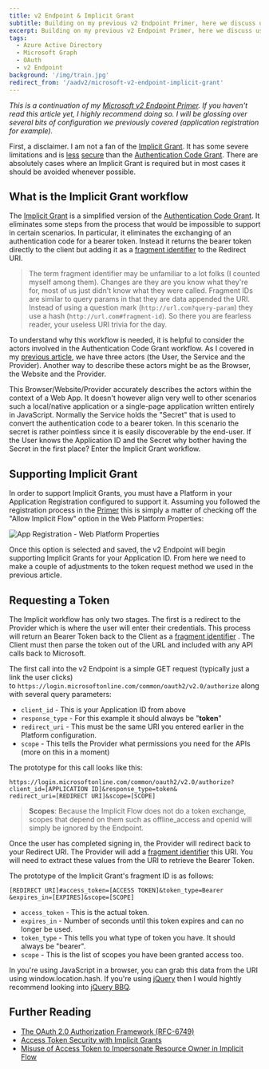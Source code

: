 ```yaml
---
title: v2 Endpoint & Implicit Grant
subtitle: Building on my previous v2 Endpoint Primer, here we discuss using the Implicit Grant.
excerpt: Building on my previous v2 Endpoint Primer, here we discuss using the Implicit Grant.
tags:
  - Azure Active Directory
  - Microsoft Graph
  - OAuth
  - v2 Endpoint
background: '/img/train.jpg'
redirect_from: '/aadv2/microsoft-v2-endpoint-implicit-grant'
---
```


_This is a continuation of my [Microsoft v2 Endpoint Primer][primer]. If you haven't read this article yet, I highly recommend doing so. I will be glossing over several bits of configuration we previously covered (application registration for example)._

First, a disclaimer. I am not a fan of the [Implicit Grant][implicit-flow]. It has some severe limitations and is [less][section-10.3] [secure][section-10.16] than the [Authentication Code Grant][authcode-flow]. There are absolutely cases where an Implicit Grant is required but in most cases it should be avoided whenever possible.

## What is the Implicit Grant workflow

The [Implicit Grant][implicit-flow] is a simplified version of the [Authentication Code Grant][authcode-flow]. It eliminates some steps from the process that would be impossible to support in certain scenarios. In particular, it eliminates the exchanging of an authentication code for a bearer token. Instead it returns the bearer token directly to the client but adding it as a [fragment identifier][fragment-id] to the Redirect URI.

> The term fragment identifier may be unfamiliar to a lot folks (I counted myself among them). Changes are they are you know what they're for, most of us just didn't know what they were called. Fragment IDs are similar to query params in that they are data appended the URI. Instead of using a question mark (`http://url.com?query-param`) they use a hash (`http://url.com#fragment-id`). So there you are fearless reader, your useless URI trivia for the day.

To understand why this workflow is needed, it is helpful to consider the actors involved in the Authentication Code Grant workflow. As I covered in my [previous article][primer], we have three actors (the User, the Service and the Provider). Another way to describe these actors might be as the Browser, the Website and the Provider.

This Browser/Website/Provider accurately describes the actors within the context of a Web App. It doesn't however align very well to other scenarios such a local/native application or a single-page application written entirely in JavaScript. Normally the Service holds the "Secret" that is used to convert the authentication code to a bearer token. In this scenario the secret is rather pointless since it is easily discoverable by the end-user. If the User knows the Application ID and the Secret why bother having the Secret in the first place? Enter the Implicit Grant workflow.

## Supporting Implicit Grant

In order to support Implicit Grants, you must have a Platform in your Application Registration configured to support it. Assuming you followed the registration process in the [Primer][primer] this is simply a matter of checking off the "Allow Implicit Flow" option in the Web Platform Properties:

![App Registration - Web Platform Properties](/assets/images/apps-dev-web-platform.png)

Once this option is selected and saved, the v2 Endpoint will begin supporting Implicit Grants for your Application ID. From here we need to make a couple of adjustments to the token request method we used in the previous article.

## Requesting a Token

The Implicit workflow has only two stages. The first is a redirect to the Provider which is where the user will enter their credentials. This process will return an Bearer Token back to the Client as a [fragment identifier][fragment-id] . The Client must then parse the token out of the URL and included with any API calls back to Microsoft.

The first call into the v2 Endpoint is a simple GET request (typically just a link the user clicks) to `https://login.microsoftonline.com/common/oauth2/v2.0/authorize` along with several query parameters:

* `client_id` - This is your Application ID from above
* `response_type` - For this example it should always be "**token**"
* `redirect_uri` - This must be the same URI you entered earlier in the Platform configuration.
* `scope` - This tells the Provider what permissions you need for the APIs (more on this in a moment)

The prototype for this call looks like this:

```none
https://login.microsoftonline.com/common/oauth2/v2.0/authorize?
client_id=[APPLICATION ID]&response_type=token&
redirect_uri=[REDIRECT URI]&scope=[SCOPE]
```

> **Scopes**: Because the Implicit Flow does not do a token exchange, scopes that depend on them such as offline_access and openid will simply be ignored by the Endpoint.

Once the user has completed signing in, the Provider will redirect back to your Redirect URI. The Provider will add a [fragment identifier][fragment-id] this URI. You will need to extract these values from the URI to retrieve the Bearer Token.

The prototype of the Implicit Grant's fragment ID is as follows:

```none
[REDIRECT URI]#access_token=[ACCESS TOKEN]&token_type=Bearer
&expires_in=[EXPIRES]&scope=[SCOPE]
```

* `access_token` - This is the actual token.
* `expires_in` - Number of seconds until this token expires and can no longer be used.
* `token_type` - This tells you what type of token you have. It should always be "bearer".
* `scope` - This is the list of scopes you have been granted access too.

In you're using JavaScript in a browser, you can grab this data from the URI using window.location.hash. If you're using [jQuery](http://jquery.org) then I would hightly recommend looking into [jQuery BBQ](http://benalman.com/projects/jquery-bbq-plugin/).

## Further Reading

* [The OAuth 2.0 Authorization Framework (RFC-6749)](http://tools.ietf.org/html/rfc6749)
* [Access Token Security with Implicit Grants][section-10.3]
* [Misuse of Access Token to Impersonate Resource Owner in Implicit Flow][section-10.16]

[primer]: //massivescale.com/microsoft-v2-endpoint-primer
[fragment-id]: https://en.wikipedia.org/wiki/Fragment_identifier
[implicit-flow]: http://tools.ietf.org/html/rfc6749#section-1.3.2
[authcode-flow]: http://tools.ietf.org/html/rfc6749#section-1.3.1
[section-10.3]: http://tools.ietf.org/html/rfc6749#section-10.3
[section-10.16]: http://tools.ietf.org/html/rfc6749#section-10.16
